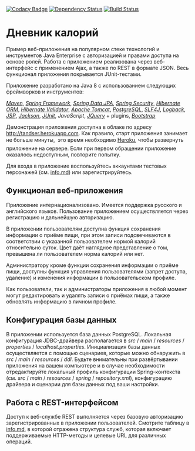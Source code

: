 [![Codacy Badge](https://api.codacy.com/project/badge/Grade/6566ae5228b340efb8aa5e728c1ada13)](https://www.codacy.com/app/tandser/solution?utm_source=github.com&amp;utm_medium=referral&amp;utm_content=tandser/solution&amp;utm_campaign=Badge_Grade)
[![Dependency Status](https://dependencyci.com/github/tandser/solution/badge)](https://dependencyci.com/github/tandser/solution)
[![Build Status](https://travis-ci.org/tandser/solution.svg?branch=master)](https://travis-ci.org/tandser/solution)

# Дневник калорий

Пример веб-приложения на популярном стеке технологий и инструментов Java Enterprise с авторизацией и правами доступа на основе ролей. Работа с приложением реализована через веб-интерфейс с применением Ajax, а также по REST в формате JSON. Весь функционал приложения покрывается JUnit-тестами.

Приложение разработано на Java 8 с использованием следующих фреймворков и инструментов:

[*Maven*](https://maven.apache.org/), [*Spring Framework*](http://projects.spring.io/spring-framework/), [*Spring Data JPA*](http://projects.spring.io/spring-data-jpa/), [*Spring Security*](http://projects.spring.io/spring-security/), [*Hibernate ORM*](http://hibernate.org/orm/), [*Hibernate Validator*](http://hibernate.org/validator/), [*Apache Tomcat*](http://tomcat.apache.org/), [*PostgreSQL*](https://www.postgresql.org/), [*SLF4J*](https://www.slf4j.org/), [*Logback*](https://logback.qos.ch/), [*JSP*](https://jcp.org/aboutJava/communityprocess/final/jsr245/index.html), [*Jackson*](https://github.com/FasterXML/jackson), [*JUnit*](http://junit.org/junit4/), *JavaScript*, [*JQuery*](https://jquery.com/) + plugins, [*Bootstrap*](http://getbootstrap.com/)

Демонстрация приложения доступна в облаке по адресу <http://tandser.herokuapp.com>. Как правило, старт приложения занимает не больше минуты, &#151; это время необходимо [Heroku](https://www.heroku.com/), чтобы развернуть приложение на сервере. Если при первом обращении приложение оказалось недоступным, повторите попытку.

Для входа в приложение воспользуйтесь аккаунтами тестовых персонажей (см. [info.md](https://github.com/tandser/solution/blob/master/info.md)) или зарегистрируйтесь.

## Функционал веб-приложения

Приложение интернационализовано. Имеется поддержка русского и английского языков. Пользование приложением осуществляется через регистрацию и дальнейшую авторизацию.

В приложении пользователям доступна функция сохранения информации о приёме пищи, при этом записи подсвечиваются в соответствии с указанной пользователем нормой калорий относительно суток. Цвет даёт наглядное представление о том, превышена ли пользователем норма калорий или нет.

Администратору кроме функции сохранения информации о приёме пищи, доступны функция управления пользователями (запрет доступа, удаление) и изменения информации в пользовательском профиле.

Как пользователи, так и администраторы приложения в любой момент могут редактировать и удалять записи о приёмах пищи, а также обновлять информацию в личном профиле.

## Конфигурация базы данных

В приложении используется база данных PostgreSQL. Локальная конфигурация JDBC-драйвера располагается в *src* / *main* / *resources* / *properties* / *localhost.properties*. Инициализация базы данных осуществляется с помощью сценариев, которые можно обнаружить в *src* / *main* / *resources* / *ddl*. Будьте внимательны при развёртывании приложения на вашем компьютере и в случае необходимости отредактируйте локальный профиль конфигурации Spring-контекста (см. *src* / *main* / *resources* / *spring* / *repository.xml*), конфигурацию драйвера и сценарии для базы данных под ваши настройки.

## Работа с REST-интерфейсом

Доступ к веб-службе REST выполняется через базовую авторизацию зарегистрированных в приложении пользователей. Смотрите таблицу в [info.md](https://github.com/tandser/solution/blob/master/info.md), в которой отражена структура служб, которая включает поддерживаемые HTTP-методы и целевые URL для различных операций.
